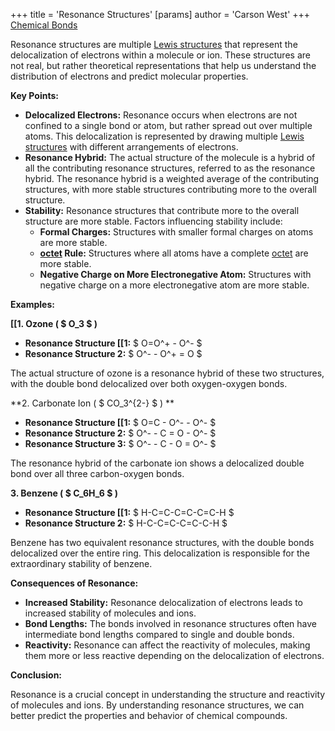+++
 title = 'Resonance Structures'
[params]
	author = 'Carson West'
+++
[Chemical Bonds](./../chemical-bonds/)

Resonance structures are multiple [Lewis structures](./../lewis-structures/) that represent the delocalization of electrons within a molecule or ion. These structures are not real, but rather theoretical representations that help us understand the distribution of electrons and predict molecular properties. 

**Key Points:**

* **Delocalized Electrons:** Resonance occurs when electrons are not confined to a single bond or atom, but rather spread out over multiple atoms. This delocalization is represented by drawing multiple [Lewis structures](./../lewis-structures/) with different arrangements of electrons.
* **Resonance Hybrid:** The actual structure of the molecule is a hybrid of all the contributing resonance structures, referred to as the resonance hybrid. The resonance hybrid is a weighted average of the contributing structures, with more stable structures contributing more to the overall structure.
* **Stability:** Resonance structures that contribute more to the overall structure are more stable. Factors influencing stability include:
    * **Formal Charges:** Structures with smaller formal charges on atoms are more stable.
    * **[octet](./../octet/) Rule:** Structures where all atoms have a complete [octet](./../octet/) are more stable.
    * **Negative Charge on More Electronegative Atom:** Structures with negative charge on a more electronegative atom are more stable.

**Examples:**

**[[1. Ozone ( $ O_3 $ )**

* **Resonance Structure [[1:**  $ O=O^+ - O^- $ 
* **Resonance Structure 2:**  $ O^- - O^+ = O $ 

The actual structure of ozone is a resonance hybrid of these two structures, with the double bond delocalized over both oxygen-oxygen bonds.

**2. Carbonate Ion ( $ CO_3^{2-} $ ) **

* **Resonance Structure [[1:** 
 $ O=C - O^- - O^- $ 
* **Resonance Structure 2:** 
 $ O^- - C = O - O^- $ 
* **Resonance Structure 3:** 
 $ O^- - C - O = O^- $ 

The resonance hybrid of the carbonate ion shows a delocalized double bond over all three carbon-oxygen bonds.

**3. Benzene ( $ C_6H_6 $ )**

* **Resonance Structure [[1:** 
 $ H-C=C-C=C-C=C-H $ 
* **Resonance Structure 2:** 
 $ H-C-C=C-C=C-C-H $ 

Benzene has two equivalent resonance structures, with the double bonds delocalized over the entire ring. This delocalization is responsible for the extraordinary stability of benzene.

**Consequences of Resonance:**

* **Increased Stability:** Resonance delocalization of electrons leads to increased stability of molecules and ions.
* **Bond Lengths:** The bonds involved in resonance structures often have intermediate bond lengths compared to single and double bonds.
* **Reactivity:** Resonance can affect the reactivity of molecules, making them more or less reactive depending on the delocalization of electrons.

**Conclusion:**

Resonance is a crucial concept in understanding the structure and reactivity of molecules and ions. By understanding resonance structures, we can better predict the properties and behavior of chemical compounds. 
